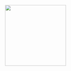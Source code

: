 <div id="header" align="center">
  <img src="https://i.giphy.com/media/v1.Y2lkPTc5MGI3NjExMGpidjR5aGhjeWVtdWplaHlsMDFieWxmOHQzdThtamt1NjAycmRqdCZlcD12MV9pbnRlcm5hbF9naWZfYnlfaWQmY3Q9Zw/l1ugpGsysbpIrNdXq/giphy.gif" width="200"/>
</div>
<!--
**daglar510/daglar510** is a ✨ _special_ ✨ repository because its `README.md` (this file) appears on your GitHub profile.
https://i.giphy.com/media/v1.Y2lkPTc5MGI3NjExMGpidjR5aGhjeWVtdWplaHlsMDFieWxmOHQzdThtamt1NjAycmRqdCZlcD12MV9pbnRlcm5hbF9naWZfYnlfaWQmY3Q9Zw/l1ugpGsysbpIrNdXq/giphy.gif
Here are some ideas to get you started:

- 🔭 I’m currently working on ...
- 🌱 I’m currently learning ...
- 👯 I’m looking to collaborate on ...
- 🤔 I’m looking for help with ...
- 💬 Ask me about ...
- 📫 How to reach me: ...
- 😄 Pronouns: ...
- ⚡ Fun fact: ...
-->
